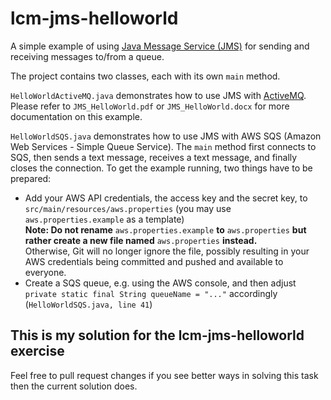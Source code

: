 # lcm-jms-helloworld

A simple example of using [Java Message Service (JMS)](http://download.oracle.com/otndocs/jcp/7195-jms-1.1-fr-spec-oth-JSpec/) for sending and receiving messages to/from a queue.

The project contains two classes, each with its own `main` method.

`HelloWorldActiveMQ.java` demonstrates how to use JMS with [ActiveMQ](http://activemq.apache.org/). Please refer to `JMS_HelloWorld.pdf` or `JMS_HelloWorld.docx` for more documentation on this example.

`HelloWorldSQS.java` demonstrates how to use JMS with AWS SQS (Amazon Web Services - Simple Queue Service). The `main` method first connects to SQS, then sends a text message, receives a text message, and finally closes the connection. To get the example running, two things have to be prepared:  
* Add your AWS API credentials, the access key and the secret key, to  `src/main/resources/aws.properties` (you may use `aws.properties.example` as a template)  
__Note: Do not rename__ `aws.properties.example` __to__ `aws.properties` __but rather create a new file named__ `aws.properties` __instead.__  
Otherwise, Git will no longer ignore the file, possibly resulting in your AWS credentials being committed and pushed and available to everyone.
* Create a SQS queue, e.g. using the AWS console, and then adjust `private static final String queueName = "..."` accordingly (`HelloWorldSQS.java, line 41`) 

## This is my solution for the lcm-jms-helloworld exercise

Feel free to pull request changes if you see better ways in solving this task then the current solution does.
